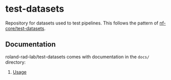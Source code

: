 # test-datasets
Repository for datasets used to test pipelines. This follows the pattern of [nf-core/test-datasets](https://github.com/nf-core/test-datasets).
## Documentation
roland-rad-lab/test-datasets comes with documentation in the `docs/` directory:

01. [Usage](https://github.com/roland-rad-lab/test-datasets/blob/main/docs/USAGE.md)

